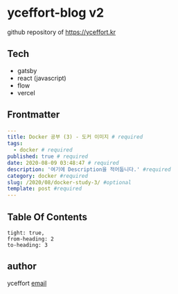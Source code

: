 # yceffort-blog v2

github repository of https://yceffort.kr

## Tech

- gatsby
- react (javascript)
- flow
- vercel

## Frontmatter

```yaml
---
title: Docker 공부 (3) - 도커 이미지 # required
tags:
  - docker # required
published: true # required
date: 2020-08-09 03:48:47 # required
description: '여기에 Description을 적어둡니다.' #required
category: docker #required
slug: /2020/08/docker-study-3/ #optional
template: post #required
---

```

## Table Of Contents

```toc
tight: true,
from-heading: 2
to-heading: 3
```

## author

yceffort [email](root@yceffort.kr)

```

```

